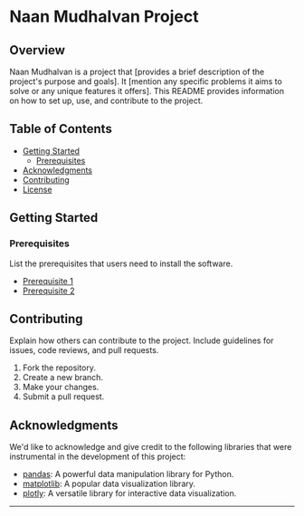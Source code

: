 # Naan Mudhalvan Project

## Overview

Naan Mudhalvan is a project that [provides a brief description of the project's purpose and goals]. It [mention any specific problems it aims to solve or any unique features it offers]. This README provides information on how to set up, use, and contribute to the project.

## Table of Contents

- [Getting Started](#getting-started)
  - [Prerequisites](#prerequisites)
- [Acknowledgments](#Acknowledgments)
- [Contributing](#contributing)
- [License](#license)

## Getting Started

### Prerequisites

List the prerequisites that users need to install the software.

- [Prerequisite 1](link)
- [Prerequisite 2](link)

## Contributing

Explain how others can contribute to the project. Include guidelines for issues, code reviews, and pull requests.

1. Fork the repository.
2. Create a new branch.
3. Make your changes.
4. Submit a pull request.


## Acknowledgments

We'd like to acknowledge and give credit to the following libraries that were instrumental in the development of this project:

- [pandas](https://pandas.pydata.org/): A powerful data manipulation library for Python.
- [matplotlib](https://matplotlib.org/): A popular data visualization library.
- [plotly](https://plotly.com/): A versatile library for interactive data visualization.

---

